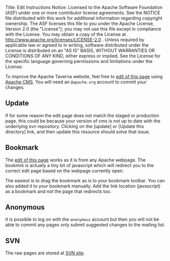 Title:     Edit Instructions
Notice:    Licensed to the Apache Software Foundation (ASF) under one
           or more contributor license agreements.  See the NOTICE file
           distributed with this work for additional information
           regarding copyright ownership.  The ASF licenses this file
           to you under the Apache License, Version 2.0 (the
           "License"); you may not use this file except in compliance
           with the License.  You may obtain a copy of the License at
           .
             http://www.apache.org/licenses/LICENSE-2.0
           .
           Unless required by applicable law or agreed to in writing,
           software distributed under the License is distributed on an
           "AS IS" BASIS, WITHOUT WARRANTIES OR CONDITIONS OF ANY
           KIND, either express or implied.  See the License for the
           specific language governing permissions and limitations
           under the License.

To improve the Apache Taverna website, feel free to 
<a href="javascript:void(location.href='https://cms.apache.org/redirect?uri='+escape(location.href))">
edit of this page</a> using <a href="http://www.apache.org/dev/cmsref.html">Apache CMS</a>. 
You will need an <code>@apache.org</code> account to commit your changes.

Update
------
If for some reason the edit page does not match the staged or production page, 
this could be because your version of cms is not up to date with the underlying svn repository.
Clicking on the [update] or [Update this directory] link, and then update this resource should solve that issue.

Bookmark
--------
The <a href="javascript:void(location.href='https://cms.apache.org/redirect?uri='+escape(location.href))">
edit of this page</a> works as it is from any Apache webpage. 
The bookmrk is actually a tiny bit of javascript which will redirect you to the correct edit page based on the webpage currently open.

The easiest is to drag the bookmark as is to your bookmark toolbar. You can also added it to your bookmark manually. 
Add the link location (javascript) as a bookmark and not the page that redirects too.

Anonymous
---------
It is possible to log on with the <code>anonymous</code> account but then you will not be able to commit any pages 
only submit suggested changes to the mailing list.

SVN
---
The raw pages are stored at <a href="http://svn.apache.org/repos/asf/incubator/taverna/site/">SVN site</a>.
